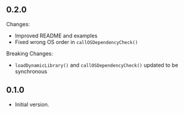 ## 0.2.0

Changes:
- Improved README and examples
- Fixed wrong OS order in `callOSDependencyCheck()`

Breaking Changes: 
- `loadDynamicLibrary()` and `callOSDependencyCheck()` updated to be synchronous

## 0.1.0

- Initial version.

